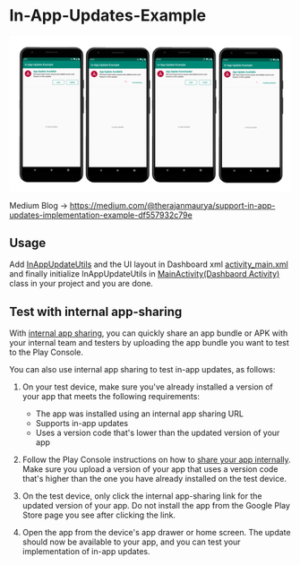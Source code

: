 # In-App-Updates-Example
![In-App-Updates-Example](art/in_app_updates.png)

Medium Blog -> https://medium.com/@therajanmaurya/support-in-app-updates-implementation-example-df557932c79e

Usage
-----

Add [InAppUpdateUtils](https://github.com/therajanmaurya/In-App-Update-Example/blob/master/app/src/main/java/com/github/myapplication/InAppUpdateUtils.kt) and the UI layout in Dashboard xml [activity_main.xml](https://github.com/therajanmaurya/In-App-Update-Example/blob/master/app/src/main/res/layout/activity_main.xml)
and finally initialize InAppUpdateUtils in [MainActivity(Dashbaord Activity)](https://github.com/therajanmaurya/In-App-Update-Example/blob/master/app/src/main/java/com/github/myapplication/MainActivity.kt) class in your project and you are done.  

Test with internal app-sharing
------------------------------

With [internal app sharing](https://support.google.com/googleplay/android-developer/answer/9303479), you can quickly share an app bundle or APK with your internal team and testers by uploading the app bundle you want to test to the Play Console.

You can also use internal app sharing to test in-app updates, as follows:

1. On your test device, make sure you've already installed a version of your app that meets the following requirements:
   - The app was installed using an internal app sharing URL
   - Supports in-app updates
   - Uses a version code that's lower than the updated version of your app
   
2. Follow the Play Console instructions on how to [share your app internally](https://support.google.com/googleplay/android-developer/answer/9303479). Make sure you upload a version of your app that uses a version code that's higher than the one you have already installed on the test device.

3. On the test device, only click the internal app-sharing link for the updated version of your app. Do not install the app from the Google Play Store page you see after clicking the link.

4. Open the app from the device's app drawer or home screen. The update should now be available to your app, and you can test your implementation of in-app updates.
